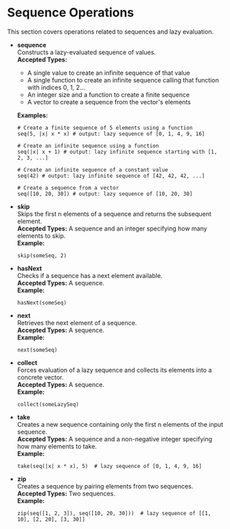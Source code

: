# Sequence Operations

This section covers operations related to sequences and lazy evaluation.

- **sequence**  
  Constructs a lazy-evaluated sequence of values.  
  **Accepted Types:**
  - A single value to create an infinite sequence of that value
  - A single function to create an infinite sequence calling that function with indices 0, 1, 2...
  - An integer size and a function to create a finite sequence
  - A vector to create a sequence from the vector's elements
  
  **Examples:** 
  ```bm
  # Create a finite sequence of 5 elements using a function
  seq(5, |x| x * x) # output: lazy sequence of [0, 1, 4, 9, 16]
  
  # Create an infinite sequence using a function
  seq(|x| x + 1) # output: lazy infinite sequence starting with [1, 2, 3, ...]
  
  # Create an infinite sequence of a constant value
  seq(42) # output: lazy infinite sequence of [42, 42, 42, ...]
  
  # Create a sequence from a vector
  seq([10, 20, 30]) # output: lazy sequence of [10, 20, 30]
  ```

- **skip**  
  Skips the first n elements of a sequence and returns the subsequent element.  
  **Accepted Types:** A sequence and an integer specifying how many elements to skip.  
  **Example:**  
  ```bm
  skip(someSeq, 2)
  ```

- **hasNext**  
  Checks if a sequence has a next element available.  
  **Accepted Types:** A sequence.  
  **Example:**  
  ```bm
  hasNext(someSeq)
  ```

- **next**  
  Retrieves the next element of a sequence.  
  **Accepted Types:** A sequence.  
  **Example:**  
  ```bm
  next(someSeq)
  ```

- **collect**  
  Forces evaluation of a lazy sequence and collects its elements into a concrete vector.  
  **Accepted Types:** A sequence.  
  **Example:**  
  ```bm
  collect(someLazySeq)
  ```

- **take**  
  Creates a new sequence containing only the first n elements of the input sequence.  
  **Accepted Types:** A sequence and a non-negative integer specifying how many elements to take.  
  **Example:**  
  ```bm
  take(seq(|x| x * x), 5)  # lazy sequence of [0, 1, 4, 9, 16]
  ```

- **zip**  
  Creates a sequence by pairing elements from two sequences.  
  **Accepted Types:** Two sequences.  
  **Example:**  
  ```bm
  zip(seq([1, 2, 3]), seq([10, 20, 30]))  # lazy sequence of [[1, 10], [2, 20], [3, 30]]
  ```
